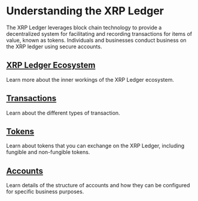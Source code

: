 # Understanding the XRP Ledger

The XRP Ledger leverages block chain technology to provide a decentralized system for facilitating and recording transactions for items of value, known as tokens. Individuals and businesses conduct business on the XRP ledger using secure accounts.

## [XRP Ledger Ecosystem](xrpl/xrpl-ecosystem.md)

Learn more about the inner workings of the XRP Ledger ecosystem.

## [Transactions](transactions/transactions.md)

Learn about the different types of transaction.

## [Tokens](tokens/tokens.mdx)

Learn about tokens that you can exchange on the XRP Ledger, including fungible and non-fungible tokens.

## [Accounts](accounts/accounts.md)

Learn details of the structure of accounts and how they can be configured for specific business purposes.
